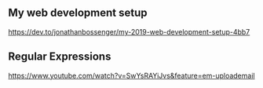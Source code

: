 My web development setup
--

https://dev.to/jonathanbossenger/my-2019-web-development-setup-4bb7

Regular Expressions
--
https://www.youtube.com/watch?v=SwYsRAYiJvs&feature=em-uploademail




